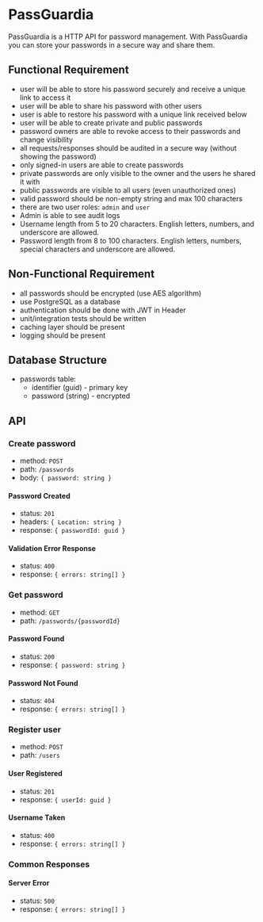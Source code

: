 # PassGuardia

PassGuardia is a HTTP API for password management. With PassGuardia you can store your passwords in a secure way and share them.

## Functional Requirement

- user will be able to store his password securely and receive a unique link to access it
- user will be able to share his password with other users
- user is able to restore his password with a unique link received below
- user will be able to create private and public passwords
- password owners are able to revoke access to their passwords and change visibility
- all requests/responses should be audited in a secure way (without showing the password)
- only signed-in users are able to create passwords
- private passwords are only visible to the owner and the users he shared it with
- public passwords are visible to all users (even unauthorized ones)
- valid password should be non-empty string and max 100 characters
- there are two user roles: `admin` and `user`
- Admin is able to see audit logs
- Username length from 5 to 20 characters. English letters, numbers, and underscore are allowed.
- Password length from 8 to 100 characters. English letters, numbers, special characters and underscore are allowed.

## Non-Functional Requirement

- all passwords should be encrypted (use AES algorithm)
- use PostgreSQL as a database
- authentication should be done with JWT in Header
- unit/integration tests should be written
- caching layer should be present
- logging should be present

## Database Structure

- passwords table:
  - identifier (guid) - primary key
  - password (string) - encrypted

## API

### Create password

- method: `POST`
- path: `/passwords`
- body: `{ password: string }`

#### Password Created

- status: `201`
- headers: `{ Location: string }`
- response: `{ passwordId: guid }`

#### Validation Error Response

- status: `400`
- response: `{ errors: string[] }`

### Get password

- method: `GET`
- path: `/passwords/{passwordId}`

#### Password Found

- status: `200`
- response: `{ password: string }`

#### Password Not Found

- status: `404`
- response: `{ errors: string[] }`

### Register user

- method: `POST`
- path: `/users`

#### User Registered

- status: `201`
- response: `{ userId: guid }`

#### Username Taken

- status: `400`
- response: `{ errors: string[] }`

### Common Responses

#### Server Error

- status: `500`
- response: `{ errors: string[] }`
